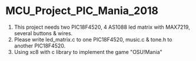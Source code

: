 # MCU_Project_PIC_Mania_2018
1. This project needs two PIC18F4520, 4 AS1088 led matrix with MAX7219, several buttons & wires.
2. Please write led_matrix.c to one PIC18F4520, music.c & tone.h to another PIC18F4520.
3. Using xc8 with c library to implement the game "OSU!Mania"
